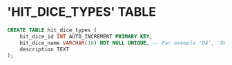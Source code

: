 # 'HIT_DICE_TYPES' TABLE

```sql
CREATE TABLE hit_dice_types (
    hit_dice_id INT AUTO_INCREMENT PRIMARY KEY,
    hit_dice_name VARCHAR(10) NOT NULL UNIQUE, -- Par exemple 'D4', 'D6', 'D8', 'D10', 'D12'
    description TEXT
);
```
